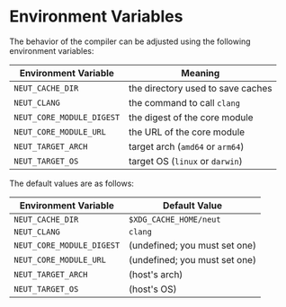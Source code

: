 # Environment Variables

The behavior of the compiler can be adjusted using the following environment variables:

| Environment Variable      | Meaning                           |
| ------------------------- | --------------------------------- |
| `NEUT_CACHE_DIR`          | the directory used to save caches |
| `NEUT_CLANG`              | the command to call `clang`       |
| `NEUT_CORE_MODULE_DIGEST` | the digest of the core module     |
| `NEUT_CORE_MODULE_URL`    | the URL of the core module        |
| `NEUT_TARGET_ARCH`        | target arch (`amd64` or `arm64`)  |
| `NEUT_TARGET_OS`          | target OS (`linux` or `darwin`)   |

The default values are as follows:

| Environment Variable      | Default Value                 |
| ------------------------- | ----------------------------- |
| `NEUT_CACHE_DIR`          | `$XDG_CACHE_HOME/neut`        |
| `NEUT_CLANG`              | `clang`                       |
| `NEUT_CORE_MODULE_DIGEST` | (undefined; you must set one) |
| `NEUT_CORE_MODULE_URL`    | (undefined; you must set one) |
| `NEUT_TARGET_ARCH`        | (host's arch)                 |
| `NEUT_TARGET_OS`          | (host's OS)                   |
